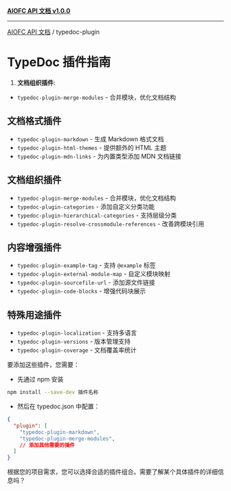 [**AIOFC API 文档 v1.0.0**](../README.md)

***

[AIOFC API 文档](../modules.md) / typedoc-plugin

# TypeDoc 插件指南

1. **文档组织插件**:

- `typedoc-plugin-merge-modules` - 合并模块，优化文档结构

## 文档格式插件

- `typedoc-plugin-markdown` - 生成 Markdown 格式文档
- `typedoc-plugin-html-themes` - 提供额外的 HTML 主题
- `typedoc-plugin-mdn-links` - 为内置类型添加 MDN 文档链接

## 文档组织插件

- `typedoc-plugin-merge-modules` - 合并模块，优化文档结构
- `typedoc-plugin-categories` - 添加自定义分类功能
- `typedoc-plugin-hierarchical-categories` - 支持层级分类
- `typedoc-plugin-resolve-crossmodule-references` - 改善跨模块引用

## 内容增强插件

- `typedoc-plugin-example-tag` - 支持 `@example` 标签
- `typedoc-plugin-external-module-map` - 自定义模块映射
- `typedoc-plugin-sourcefile-url` - 添加源文件链接
- `typedoc-plugin-code-blocks` - 增强代码块展示

## 特殊用途插件

- `typedoc-plugin-localization` - 支持多语言
- `typedoc-plugin-versions` - 版本管理支持
- `typedoc-plugin-coverage` - 文档覆盖率统计

要添加这些插件，您需要：

- 先通过 npm 安装

```bash
npm install --save-dev 插件名称
```

- 然后在 typedoc.json 中配置：

```json:typedoc.json
{
  "plugin": [
    "typedoc-plugin-markdown",
    "typedoc-plugin-merge-modules",
    // 添加其他需要的插件
  ]
}
```

根据您的项目需求，您可以选择合适的插件组合。需要了解某个具体插件的详细信息吗？
